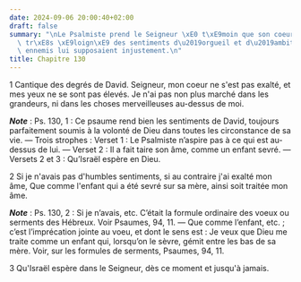 ```yaml
---
date: 2024-09-06 20:00:40+02:00
draft: false
summary: "\nLe Psalmiste prend le Seigneur \xE0 t\xE9moin que son coeur a \xE9t\xE9\
  \ tr\xE8s \xE9loign\xE9 des sentiments d\u2019orgueil et d\u2019ambition que ses\
  \ ennemis lui supposaient injustement.\n"
title: Chapitre 130
---
```





1 Cantique des degrés de David. Seigneur, mon coeur ne s'est pas exalté, et mes yeux ne se sont pas élevés. Je n'ai pas non plus marché dans les grandeurs, ni dans les choses merveilleuses au-dessus de moi.

***Note*** :  Ps. 130, 1 : Ce psaume rend bien les sentiments de David, toujours parfaitement soumis à la volonté de Dieu dans toutes les circonstance de sa vie. ― Trois strophes : Verset 1 : Le Psalmiste n’aspire pas à ce qui est au-dessus de lui. ― Verset 2 : Il a fait taire son âme, comme un enfant sevré. ― Versets 2 et 3 : Qu’Israël espère en Dieu.


2 Si je n'avais pas d'humbles sentiments, si au contraire j'ai exalté mon âme, Que comme l'enfant qui a été sevré sur sa mère, ainsi soit traitée mon âme.

***Note*** :  Ps. 130, 2 : Si je n’avais, etc. C’était la formule ordinaire des voeux ou serments des Hébreux. Voir Psaumes, 94, 11. ― Que comme l’enfant, etc. ; c’est l’imprécation jointe au voeu, et dont le sens est : Je veux que Dieu me traite comme un enfant qui, lorsqu’on le sèvre, gémit entre les bas de sa mère. Voir, sur les formules de serments, Psaumes, 94, 11.


3 Qu'Israël espère dans le Seigneur, dès ce moment et jusqu'à jamais.

